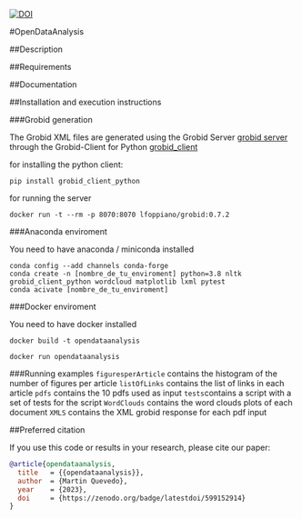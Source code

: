 

[![DOI](https://zenodo.org/badge/767667653.svg)](https://zenodo.org/doi/10.5281/zenodo.10783175)


#OpenDataAnalysis

##Description

##Requirements

##Documentation

##Installation and execution instructions

###Grobid generation

The Grobid XML files are generated using the Grobid Server [grobid server](https://github.com/kermitt2/grobid) through the Grobid-Client for Python [grobid_client](https://github.com/kermitt2/grobid_client_python)

for installing the python client:

```
pip install grobid_client_python

```
for running the server

```
docker run -t --rm -p 8070:8070 lfoppiano/grobid:0.7.2

```
###Anaconda enviroment

You need to have anaconda / miniconda installed

```
conda config --add channels conda-forge
conda create -n [nombre_de_tu_enviroment] python=3.8 nltk grobid_client_python wordcloud matplotlib lxml pytest
conda acivate [nombre_de_tu_enviroment]

```


###Docker enviroment

You need to have docker installed

```
docker build -t opendataanalysis

docker run opendataanalysis

```

###Running examples
`figuresperArticle` contains the histogram of the number of figures per article
`listOfLinks` contains the list of links in each article
`pdfs` contains the 10 pdfs used as input
`tests`contains a script with a set of tests for the script
`WordClouds` contains the word clouds plots of each document
`XMLS` contains the XML grobid response for each pdf input

##Preferred citation

If you use this code or results in your research, please cite our paper:

```bib
@article{opendataanalysis,
  title   = {{opendataanalysis}},
  author  = {Martin Quevedo},
  year    = {2023},
  doi     = {https://zenodo.org/badge/latestdoi/599152914}
}
